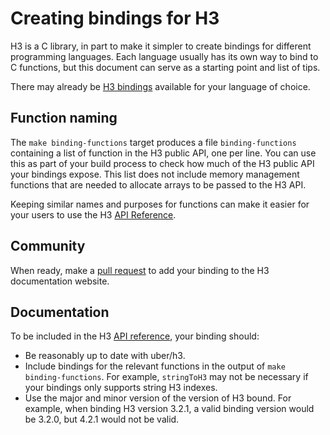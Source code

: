 # Creating bindings for H3

H3 is a C library, in part to make it simpler to create bindings for different programming languages. Each language usually has its own way to bind to C functions, but this document can serve as a starting point and list of tips.

There may already be [H3 bindings](https://uber.github.io/h3/#/documentation/community/bindings) available for your language of choice.

## Function naming

The `make binding-functions` target produces a file `binding-functions` containing a list of function in the H3 public API, one per line. You can use this as part of your build process to check how much of the H3 public API your bindings expose. This list does not include memory management functions that are needed to allocate arrays to be passed to the H3 API.

Keeping similar names and purposes for functions can make it easier for your users to use the H3 [API Reference](https://uber.github.io/h3/#/documentation/api-reference/).

## Community

When ready, make a [pull request](https://github.com/uber/h3/edit/master/docs/community/bindings.md) to add your binding to the H3 documentation website.

## Documentation

To be included in the H3 [API reference](https://uber.github.io/h3/#/documentation/api-reference/), your binding should:

* Be reasonably up to date with uber/h3.
* Include bindings for the relevant functions in the output of `make binding-functions`. For example, `stringToH3` may not be necessary if your bindings only supports string H3 indexes.
* Use the major and minor version of the version of H3 bound. For example, when binding H3 version 3.2.1, a valid binding version would be 3.2.0, but 4.2.1 would not be valid.
